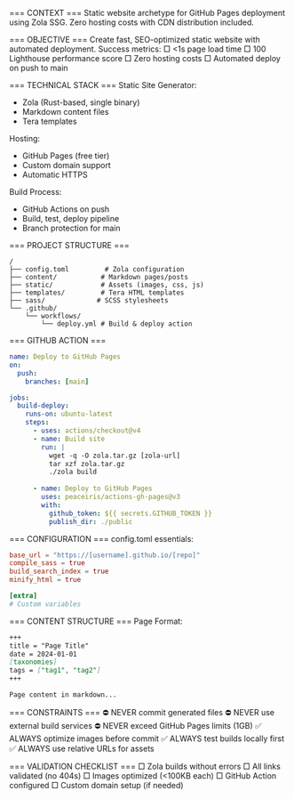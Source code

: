 === CONTEXT ===
Static website archetype for GitHub Pages deployment using Zola SSG.
Zero hosting costs with CDN distribution included.

=== OBJECTIVE ===
Create fast, SEO-optimized static website with automated deployment.
Success metrics:
□ <1s page load time
□ 100 Lighthouse performance score
□ Zero hosting costs
□ Automated deploy on push to main

=== TECHNICAL STACK ===
Static Site Generator:
- Zola (Rust-based, single binary)
- Markdown content files
- Tera templates

Hosting:
- GitHub Pages (free tier)
- Custom domain support
- Automatic HTTPS

Build Process:
- GitHub Actions on push
- Build, test, deploy pipeline
- Branch protection for main

=== PROJECT STRUCTURE ===
```
/
├── config.toml         # Zola configuration
├── content/           # Markdown pages/posts
├── static/            # Assets (images, css, js)
├── templates/         # Tera HTML templates
├── sass/             # SCSS stylesheets
└── .github/
    └── workflows/
        └── deploy.yml # Build & deploy action
```

=== GITHUB ACTION ===
```yaml
name: Deploy to GitHub Pages
on:
  push:
    branches: [main]

jobs:
  build-deploy:
    runs-on: ubuntu-latest
    steps:
      - uses: actions/checkout@v4
      - name: Build site
        run: |
          wget -q -O zola.tar.gz [zola-url]
          tar xzf zola.tar.gz
          ./zola build
      
      - name: Deploy to GitHub Pages
        uses: peaceiris/actions-gh-pages@v3
        with:
          github_token: ${{ secrets.GITHUB_TOKEN }}
          publish_dir: ./public
```

=== CONFIGURATION ===
config.toml essentials:
```toml
base_url = "https://[username].github.io/[repo]"
compile_sass = true
build_search_index = true
minify_html = true

[extra]
# Custom variables
```

=== CONTENT STRUCTURE ===
Page Format:
```markdown
+++
title = "Page Title"
date = 2024-01-01
[taxonomies]
tags = ["tag1", "tag2"]
+++

Page content in markdown...
```

=== CONSTRAINTS ===
⛔ NEVER commit generated files
⛔ NEVER use external build services
⛔ NEVER exceed GitHub Pages limits (1GB)
✅ ALWAYS optimize images before commit
✅ ALWAYS test builds locally first
✅ ALWAYS use relative URLs for assets

=== VALIDATION CHECKLIST ===
□ Zola builds without errors
□ All links validated (no 404s)
□ Images optimized (<100KB each)
□ GitHub Action configured
□ Custom domain setup (if needed)